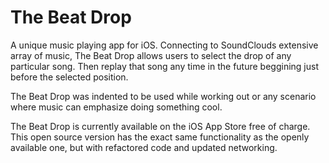 # The Beat Drop

A unique music playing app for iOS. Connecting to SoundClouds extensive array of music, The Beat Drop allows users to select the drop of any particular song. Then replay that song any time in the future beggining just before the selected position.

The Beat Drop was indented to be used while working out or any scenario where music can emphasize doing something cool.

The Beat Drop is currently available on the iOS App Store free of charge. This open source version has the exact same functionality as the openly available one, but with refactored code and updated networking.
